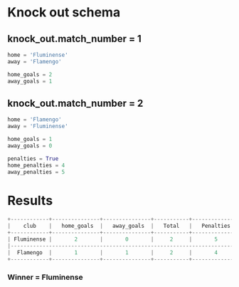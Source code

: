 # Knock out schema

## knock_out.match_number = 1
```py
home = 'Fluminense'
away = 'Flamengo'

home_goals = 2
away_goals = 1
```

## knock_out.match_number = 2
```py
home = 'Flamengo'
away = 'Fluminense'

home_goals = 1
away_goals = 0

penalties = True
home_penalties = 4
away_penalties = 5

```

# Results
```cs
+------------+---------------+---------------+-----------+---------------+
|    club    |   home_goals  |   away_goals  |   Total   |   Penalties   |
+------------+---------------+---------------+-----------+---------------+ 
| Fluminense |       2       |       0       |     2     |       5       |
|------------------------------------------------------------------------|
|  Flamengo  |       1       |       1       |     2     |       4       |
+------------+---------------+---------------+-----------+---------------+
```

### Winner = Fluminense